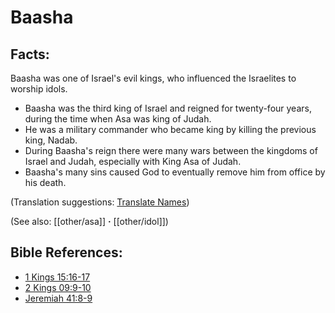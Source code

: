 # Baasha #

## Facts: ##

Baasha was one of Israel's evil kings, who influenced the Israelites to worship idols.

* Baasha was the third king of Israel and reigned for twenty-four years, during the time when Asa was king of Judah.
* He was a military commander who became king by killing the previous king, Nadab.
* During Baasha's reign there were many wars between the kingdoms of Israel and Judah, especially with King Asa of Judah.
* Baasha's many sins caused God to eventually remove him from office by his death.

(Translation suggestions: [Translate Names](en/ta-vol1/translate/man/translate-names))

(See also: [[other/asa]] **·** [[other/idol]])

## Bible References: ##

* [1 Kings 15:16-17](en/tn/1ki/help/15/16)
* [2 Kings 09:9-10](en/tn/2ki/help/09/09)
* [Jeremiah 41:8-9](en/tn/jer/help/41/08)